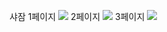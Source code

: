 
샤잠 
1페이지
<img src="![image](https://github.com/ksw1912/FlutterStudy/assets/150943603/d7824521-fe19-4c6d-8a80-c01f16cba71a
">
2페이지
<img src="![image](https://github.com/ksw1912/FlutterStudy/assets/150943603/9ab39984-5b00-4a63-8dbe-964204a68321
">
3페이지
<img src="![image](https://github.com/ksw1912/FlutterStudy/assets/150943603/3f7e6736-8fc5-41e2-9a9e-776e85b7e7d2">
